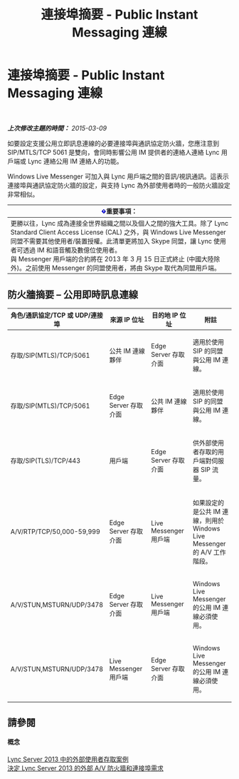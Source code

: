 ﻿---
title: 連接埠摘要 - Public Instant Messaging 連線
TOCTitle: 連接埠摘要 - Public Instant Messaging 連線
ms:assetid: f46756ec-1401-4ca2-a4a4-5cd28bcfdc7f
ms:mtpsurl: https://technet.microsoft.com/zh-tw/library/JJ618376(v=OCS.15)
ms:contentKeyID: 49292809
ms.date: 08/24/2015
mtps_version: v=OCS.15
ms.translationtype: HT
---

# 連接埠摘要 - Public Instant Messaging 連線

 

_**上次修改主題的時間：** 2015-03-09_

如要設定支援公用立即訊息連線的必要連接埠與通訊協定防火牆，您應注意到 SIP/MTLS/TCP 5061 是雙向，會同時影響公用 IM 提供者的連絡人連絡 Lync 用戶端或 Lync 連絡公用 IM 連絡人的功能。

Windows Live Messenger 可加入與 Lync 用戶端之間的音訊/視訊通訊。這表示連接埠與通訊協定防火牆的設定，與支持 Lync 為外部使用者時的一般防火牆設定非常相似。

<table>
<thead>
<tr class="header">
<th><img src="images/Gg412908.important(OCS.15).gif" title="important" alt="important" />重要事項：</th>
</tr>
</thead>
<tbody>
<tr class="odd">
<td>更勝以往，Lync 成為連接全世界組織之間以及個人之間的強大工具。除了 Lync Standard Client Access License (CAL) 之外，與 Windows Live Messenger 同盟不需要其他使用者/裝置授權。此清單更將加入 Skype 同盟，讓 Lync 使用者可透過 IM 和語音觸及數億位使用者。<br />
與 Messenger 用戶端的合約將在 2013 年 3 月 15 日正式終止 (中國大陸除外)。之前使用 Messenger 的同盟使用者，將由 Skype 取代為同盟用戶端。</td>
</tr>
</tbody>
</table>


## 防火牆摘要 – 公用即時訊息連線


<table>
<colgroup>
<col style="width: 25%" />
<col style="width: 25%" />
<col style="width: 25%" />
<col style="width: 25%" />
</colgroup>
<thead>
<tr class="header">
<th>角色/通訊協定/TCP 或 UDP/連接埠</th>
<th>來源 IP 位址</th>
<th>目的地 IP 位址</th>
<th>附註</th>
</tr>
</thead>
<tbody>
<tr class="odd">
<td><p>存取/SIP(MTLS)/TCP/5061</p></td>
<td><p>公共 IM 連線夥伴</p></td>
<td><p>Edge Server 存取介面</p></td>
<td><p>適用於使用 SIP 的同盟與公用 IM 連線。</p></td>
</tr>
<tr class="even">
<td><p>存取/SIP(MTLS)/TCP/5061</p></td>
<td><p>Edge Server 存取介面</p></td>
<td><p>公共 IM 連線夥伴</p></td>
<td><p>適用於使用 SIP 的同盟與公用 IM 連線。</p></td>
</tr>
<tr class="odd">
<td><p>存取/SIP(TLS)/TCP/443</p></td>
<td><p>用戶端</p></td>
<td><p>Edge Server 存取介面</p></td>
<td><p>供外部使用者存取的用戶端對伺服器 SIP 流量。</p></td>
</tr>
<tr class="even">
<td><p>A/V/RTP/TCP/50,000-59,999</p></td>
<td><p>Edge Server 存取介面</p></td>
<td><p>Live Messenger 用戶端</p></td>
<td><p>如果設定的是公共 IM 連線，則用於 Windows Live Messenger 的 A/V 工作階段。</p></td>
</tr>
<tr class="odd">
<td><p>A/V/STUN,MSTURN/UDP/3478</p></td>
<td><p>Edge Server 存取介面</p></td>
<td><p>Live Messenger 用戶端</p></td>
<td><p>Windows Live Messenger 的公用 IM 連線必須使用。</p></td>
</tr>
<tr class="even">
<td><p>A/V/STUN,MSTURN/UDP/3478</p></td>
<td><p>Live Messenger 用戶端</p></td>
<td><p>Edge Server 存取介面</p></td>
<td><p>Windows Live Messenger 的公用 IM 連線必須使用。</p></td>
</tr>
</tbody>
</table>


## 請參閱

#### 概念

[Lync Server 2013 中的外部使用者存取案例](lync-server-2013-scenarios-for-external-user-access.md)  
[決定 Lync Server 2013 的外部 A/V 防火牆和連接埠需求](lync-server-2013-determine-external-a-v-firewall-and-port-requirements.md)

